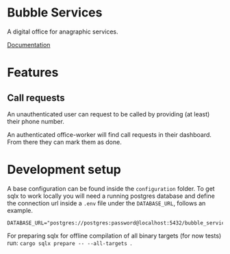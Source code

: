 # Bubble Services
A digital office for anagraphic services.

[Documentation](https://gregorysech.github.io/bubble-services/)

# Features
## Call requests
An unauthenticated user can request to be called by providing (at least) their phone number.

An authenticated office-worker will find call requests in their dashboard. From there they can mark them as done.

# Development setup
A base configuration can be found inside the `configuration` folder.
To get sqlx to work locally you will need a running postgres database and define the connection url inside a `.env` file under the `DATABASE_URL`, follows an example.

```.env
DATABASE_URL="postgres://postgres:password@localhost:5432/bubble_services"
```

For preparing sqlx for offline compilation of all binary targets (for now tests) run: `cargo sqlx prepare -- --all-targets `.
